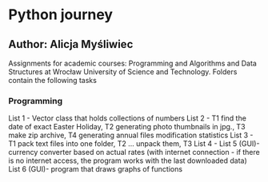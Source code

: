 # Python journey
## Author: Alicja Myśliwiec

Assignments for academic courses: Programming and Algorithms and Data Structures at Wrocław University of Science and Technology. 
Folders contain the following tasks

### Programming
List 1 - Vector class that holds collections of numbers
List 2 - T1 find the date of exact Easter Holiday, T2 generating photo thumbnails in jpg., T3 make zip archive, T4 generating annual files modification statistics
List 3 - T1 pack text files into one folder, T2 ... unpack them, T3
List 4 -
List 5 (GUI)- currency converter based on actual rates (with internet connection - if there is no internet access, the program works with the last downloaded data)
List 6 (GUI)- program that draws graphs of functions

